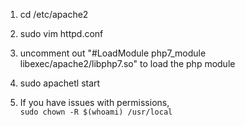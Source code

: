 1. cd /etc/apache2

2. sudo vim httpd.conf

3. uncomment out "#LoadModule php7_module libexec/apache2/libphp7.so"
   to load the php module

4. sudo apachetl start 


5. If you have issues with permissions,  
`sudo chown -R $(whoami) /usr/local` 

